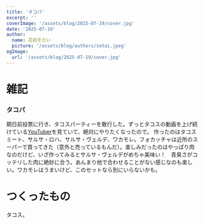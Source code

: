 ```yaml
---
title: 'タコパ'
excerpt: ''
coverImage: '/assets/blog/2025-07-19/cover.jpg'
date: '2025-07-19'
author:
  name: 花初そたい
  picture: '/assets/blog/authors/sotai.jpeg'
ogImage:
  url: '/assets/blog/2025-07-19/cover.jpg'
---
```

# 雑記
### タコパ
期日前投票に行き、タコスパーティーを敢行した。ずっとタコスの動画を上げ続けている[YouTuber](https://youtu.be/mtZxolD0GMw?si=2hiiOoYES_y1Tuuj)を見ていて、絶対にやりたくなったので。
作ったのはタコスミート、サルサ・ロハ、サルサ・ヴェルデ、ワカモレ。フォカッチャは近所のスーパーで買ってきた（意外と売っているもんだ）。楽しみだったのはやっぱり肉なのだけど、いざ作ってみるとサルサ・ヴェルデがめちゃ美味い！　青臭さがコッテリした肉に絶妙に合う。あんまり他で合わせることがない感じなのも楽しい。ワカモレはうまいけど、このセットなら別にいらないかも。

# つくったもの
タコス。
